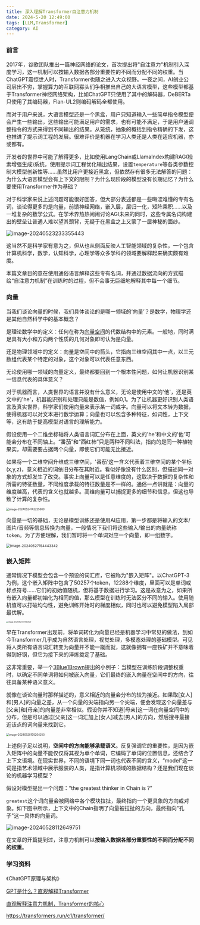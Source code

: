 ```yaml
---
title: 深入理解Transformer自注意力机制
date: 2024-5-20 12:49:00
tags: [LLM,Transformer]
category: AI
---
```


### 前言

2017年，谷歌团队推出一篇神经网络的论文，首次提出将"自注意力"机制引入深度学习，这一机制可以按输入数据各部分重要性的不同而分配不同的权重。当ChatGPT震惊世人时，Transformer也随之进入大众视野。一夜之间，AI创业公司层出不穷，掌握算力的互联网寡头们争相推出自己的大语言模型，这些模型都基于Transformer神经网络架构，比如ChatGPT只使用了其中的解码器，DeBERTa只使用了其编码器，Flan-UL2则编码解码全都使用。

而对于用户来说，大语言模型还是一个黑盒，用户只知道输入一些简单指令模型便会产生一些输出，这些输出可能满足用户的需求，也有可能不满足，于是用户通调整指令的方式来得到不同输出的结果。从笼统，抽象的概括到指令精确的下发，这也推进了提示词工程的发展。很难评价是机器在学习人类还是人类在适应机器，亦或都有。

开发者的世界中可能了解得更多，比如使用LangChain或LlamaIndex构建RAG(检索增强生成)系统，使用提示词工程优化输出结果，设置`temperature`等各类参数控制大模型创新性等……虽然比用户更接近黑盒，但依然存有很多无法解答的问题：为什么大语言模型会有上下文的限制？为什么现阶段的模型没有长期记忆？为什么要使用Transformer作为基础？

对于科学家来说上述问题可能很好回答，但大部分表述都是一些晦涩难懂的专有名词，谈论得更多的是向量，前馈神经网络，嵌入层，层归一化，矩阵乘积……以及一堆复杂的数学公式。在学术界热热闹闹讨论AGI未来的同时，这些专属名词构建出的壁垒让普通人难以望其颈背，无疑于在黑盒之上又蒙了一层神秘的面纱。

![image-20240523233355443](https://raw.githubusercontent.com/AnAnonymousFriend/images/main/image-20240523233355443.png)

这当然不是科学家有意为之，但从也从侧面反映人工智能领域的复杂性，一个包含计算机科学，数学，认知科学，心理学等众多学科的领域要解释起来确实颇有难度。

本篇文章目的意在使用通俗语言解释这些专有名词，并通过数据流向的方式描绘“自注意力机制”在训练时的过程，但不会事无巨细地解释其中每一个细节。



### 向量

当我们谈论向量的时候，我们具体谈论的是哪一领域的‘向量’？是数学，物理学还是其他自然科学中的基本概念？

是理论数学中的定义：任何在称为[向量空间](https://zh.wikipedia.org/wiki/向量空间)的代数结构中的元素。一般地，同时满足具有大小和方向两个性质的几何对象即可认为是向量。

还是物理领域中的定义：向量是空间中的箭头，它指向三维空间其中一点，以三元数组代表某个特定的对象，这个对象可以代表任意东西。

无论使用哪一领域的向量定义，最终都要回到一个根本性问题，如何让机器识别某一信息代表的具体意义？

对于机器而言，人类世界的语言并没有什么意义，无论是使用中文的'他'，还是英文中的'he'，机器能识别和处理只能是数值，例如0,1。为了让机器更好识别人类语言及真实世界，科学家们使用向量来表示某一词或字。向量可以将文本转为数据，使得机器可以对文本进行数学运算；向量也可以包含多种特征，如词性，上下文等，这有助于提高模型对语言的理解能力。

假设使用一个二维坐标轴将人类语言词汇分布在上面，英文的'he'和中文的'他'可能会分布在不同轴上。“番茄”和“西红柿”只是两种不同叫法，指向的是同一种植物果实，却需要要占据两个向量，即使它们可能无比接近。

如果将一个二维空间升维成三维空间，'番茄'这一含义代表着三维空间的某个坐标(x,y,z)，意义相近的词依旧分布在其附近。看似好像没有什么区别，但描述同一对象的方式却发生了改变。事实上向量可以是任意维度的，这取决于数据的复杂性和所需的特征数量，不同维度承载的特征数量是不一样的。通俗一点讲就是：向量的维度越高，代表的含义也就越多。高维向量可以捕捉更多的细节和信息，但这也导致了计算的复杂性。

<img src="https://raw.githubusercontent.com/AnAnonymousFriend/images/main/image-20240524142225880.png" alt="image-20240524142225880" style="zoom: 50%;" />

向量是一切的基础，无论是模型训练还是使用AI应用，第一步都是将输入的文本/图片/音频等信息转换为向量，一般情况下我们将这些输入/输出的向量统称`token`。为了方便理解，我们暂时将一个单词对应一个向量，即一组数字。

<img src="https://raw.githubusercontent.com/AnAnonymousFriend/images/main/image-20240527154443342.png" alt="image-20240527154443342" style="zoom:67%;" />

### 嵌入矩阵

通常情况下模型会包含一个预设的词汇库，它被称为"嵌入矩阵"。以ChatGPT-3为例，这个嵌入矩阵中包含了50257个token，12288个维度，里面可以是单词或标点符号……它们的初始值随机，但将基于数据进行学习。这是故意为之，如果所有嵌入向量都初始化为相同的值，那么模型在训练时无法区分不同的输入。使用随机值可以打破均匀性，避免训练开始时的梯度相似，同时也可以避免模型陷入局部最优解。

<img src="https://raw.githubusercontent.com/AnAnonymousFriend/images/main/image-20240527231132420.png" alt="image-20240527231132420" style="zoom: 33%;" />

早在Transformer出现前，将单词转化为向量已经是机器学习中常见的做法，到如今Transformer几乎成为自然语言处理，视觉处理，多模态处理的基础模型。可见将人类所有语言词汇转变为向量并不能一蹴而就，这就像拥有一座铁矿并不意味着得到好钢，但它为接下来的淬炼奠定了基础。

这非常重要，举一个[3Blue1Brown](https://www.3blue1brown.com/)提出的小例子：当模型在训练阶段调整权重时，以确定不同单词将如何被嵌入向量，它们最终的嵌入向量在空间中的方向，往往具备某种语义意义。

就像在谈论向量时那样描述的，意义相近的向量会分布的较为接近。如果取[女人]和[男人]的向量之差，从一个向量的尖端指向另一个尖端，便会发现这个向量差与[父亲]和[母亲]的向量差非常相似。假设你并不知道[母亲]这一词在向量空间中的分布，但是可以通过[父亲]这一词汇加上[女人]减去[男人]的方向，然后搜寻最接近该点的词向量来找到它。

<img src="https://raw.githubusercontent.com/AnAnonymousFriend/images/main/image-20240528105204253.png" alt="image-20240528105204253" style="zoom:50%;" />

上述例子足以说明，**空间中的方向能够承载语义**。反复强调它的重要性，是因为嵌入矩阵中的向量不能仅仅将其视为单个单词，它编码了单词的位置信息，还结合了上下文语境。在现实世界，不同的语境下同一词也代表不同的含义，“model”这一词是指艺术领域中展示服装的人类，是指计算机领域的数据结构？还是我们现在谈论的机器学习模型？

假设对模型提出一个问题：“the greatest thinker in Chain is ?”

`greatest`这个词向量会被网络中各个模块拉扯，最终指向一个更具象的方向或对象。如下图中所示，上下文中的Chain指明了向量被拉扯的方向，最终指向"孔子"这一具体的向量词。

![image-20240528112649751](https://raw.githubusercontent.com/AnAnonymousFriend/images/main/image-20240528112649751.png)





在文章的开篇提到过，注意力机制可以**按输入数据各部分重要性的不同而分配不同的权重**。





















### 学习资料

《ChatGPT原理与架构》

[GPT是什么？直观解释Transformer](https://www.bilibili.com/video/BV13z421U7cs?vd_source=c35ebf3f8a69ea3c94ec04093aaae458)

[直观解释注意力机制，Transformer的核心](https://www.bilibili.com/video/BV1TZ421j7Ke?vd_source=c35ebf3f8a69ea3c94ec04093aaae458)

https://transformers.run/c1/transformer/





